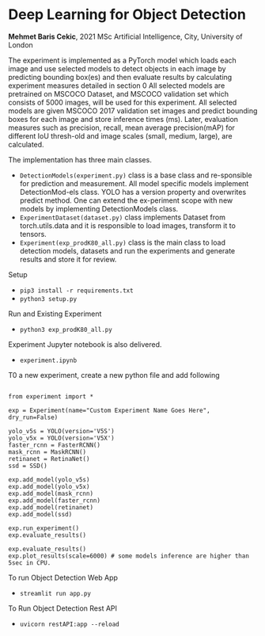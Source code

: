 # Deep Learning for Object Detection
**Mehmet Baris Cekic**, 2021 MSc Artificial Intelligence, City, University of London

The experiment is implemented as a PyTorch model which loads each image and use selected models to detect objects in each image by predicting bounding box(es) and then evaluate results by calculating experiment measures detailed in section 0 All selected models are pretrained on MSCOCO Dataset, and MSCOCO validation set which consists of 5000 images, will be used for this experiment. All selected models are given MSCOCO 2017 validation set images and predict bounding boxes for each image and store inference times (ms). Later, evaluation measures such as precision, recall, mean average precision(mAP) for different IoU thresh-old and image scales (small, medium, large), are calculated. 

The implementation has three main classes. 
*  `DetectionModels(experiment.py)`  class is a base class and re-sponsible for prediction and measurement. All model specific models implement DetectionMod-els class. YOLO has a version property and overwrites predict method. One can extend the ex-periment scope with new models by implementing DetectionModels class. 
*  `ExperimentDataset(dataset.py)` class implements Dataset from torch.utils.data and it is responsible to load images, transform it to tensors.  
*  `Experiment(exp_prodK80_all.py)` class is the main class to load detection models, datasets and run the experiments and generate results and store it for review. 


Setup 
* `pip3 install -r requirements.txt`
* `python3 setup.py`

Run and Existing Experiment
* `python3 exp_prodK80_all.py`


Experiment Jupyter notebook is also delivered.
* `experiment.ipynb`

T0 a new experiment, create a new python file and add following

```

from experiment import *

exp = Experiment(name="Custom Experiment Name Goes Here", dry_run=False)

yolo_v5s = YOLO(version='V5S')
yolo_v5x = YOLO(version='V5X')
faster_rcnn = FasterRCNN()
mask_rcnn = MaskRCNN()
retinanet = RetinaNet()
ssd = SSD()

exp.add_model(yolo_v5s)
exp.add_model(yolo_v5x) 
exp.add_model(mask_rcnn)
exp.add_model(faster_rcnn)
exp.add_model(retinanet)
exp.add_model(ssd)

exp.run_experiment()
exp.evaluate_results()

exp.evaluate_results()
exp.plot_results(scale=6000) # some models inference are higher than 5sec in CPU.

```


To run Object Detection Web App

* `streamlit run app.py`

To Run Object Detection Rest API

* `uvicorn restAPI:app --reload`

